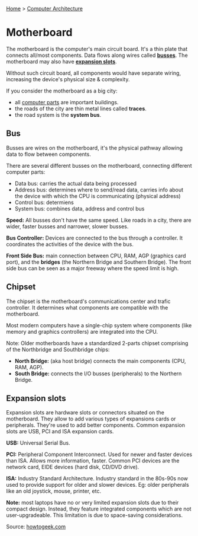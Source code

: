 [Home](../../README.md) > [Computer Architecture](./README.md)

# Motherboard

The motherboard is the computer's main circuit board. It's a thin plate that connects all/most components. Data flows along wires called **[busses](#bus)**. The motherboard may also have **[expansion slots](#expansion-slot)**.

Without such circuit board, all components would have separate wiring, increasing the device's physical size & complexity.

If you consider the motherboard as a big city:
- all [computer parts](./hardware.md) are important buildings.
- the roads of the city are thin metal lines called **traces**.
- the road system is the **system bus**.


## Bus

<!-- TODO: AGP -->
<!-- TODO: traces -->
<!-- TODO: system bus -->

Busses are wires on the motherboard, it's the physical pathway allowing data to flow between components.

There are several different busses on the motherboard, connecting different computer parts:
- Data bus: carries the actual data being processed
- Address bus: determines where to send/read data, carries info about the device with which the CPU is communicating (physical address)
- Control bus: determiens 
- System bus: combines data, address and control bus

**Speed:** All busses don't have the same speed. Like roads in a city, there are wider, faster busses and narrower, slower busses.

**Bus Controller:** Devices are connected to the bus through a controller. It coordinates the activities of the device with the bus.

**Front Side Bus:** main connection between CPU, RAM, AGP (graphics card port), and the **bridges** (the Northern Bridge and Southern Bridge). The front side bus can be seen as a major freeway where the speed limit is high.


## Chipset

The chipset is the motherboard's communications center and trafic controller. It determines what components are compatible with the motherboard.

Most modern computers have a single-chip system where components (like memory and graphics controllers) are integrated into the CPU.

Note: Older motherboards have a standardized 2-parts chipset comprising of the Northbridge and Southbridge chips:
- **North Bridge:** (aka host bridge) connects the main components (CPU, RAM, AGP).
- **South Bridge:** connects the I/O busses (peripherals) to the Northern Bridge.


## Expansion slots

Expansion slots are hardware slots or connectors situated on the motherboard. They allow to add various types of expansions cards or peripherals. They're used to add better components. Common expansion slots are USB, PCI and ISA expansion cards.

**USB:** Universal Serial Bus.

**PCI:** Peripheral Component Interconnect. Used for newer and faster devices than ISA. Allows more information, faster. Common PCI devices are the network card, EIDE devices (hard disk, CD/DVD drive).

**ISA:** Industry Standard Architecture. Industry standard in the 80s-90s now used to provide support for older and slower devices. Eg: older peripherals like an old joystick, mouse, printer, etc.

**Note:** most laptops have no or very limited expansion slots due to their compact design. Instead, they feature integrated components which are not user-upgradeable. This limitation is due to space-saving considerations.

Source: [howtogeek.com](https://www.howtogeek.com/287206/what-is-a-chipset-and-why-should-i-care/)
